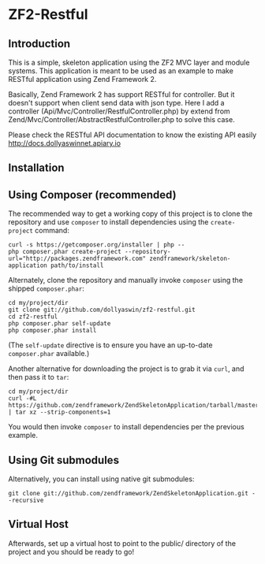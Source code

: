 ZF2-Restful
=======================

Introduction
------------
This is a simple, skeleton application using the ZF2 MVC layer and module
systems. This application is meant to be used as an example to make RESTful application using Zend Framework 2.

Basically, Zend Framework 2 has support RESTful for controller. But it doesn't support when client send data with json type. Here I add a controller (Api/Mvc/Controller/RestfulController.php) by extend from Zend/Mvc/Controller/AbstractRestfulController.php to solve this case.

Please check the RESTful API documentation to know the existing API easily http://docs.dollyaswinnet.apiary.io


Installation
------------

Using Composer (recommended)
----------------------------
The recommended way to get a working copy of this project is to clone the repository
and use `composer` to install dependencies using the `create-project` command:

    curl -s https://getcomposer.org/installer | php --
    php composer.phar create-project --repository-url="http://packages.zendframework.com" zendframework/skeleton-application path/to/install

Alternately, clone the repository and manually invoke `composer` using the shipped
`composer.phar`:

    cd my/project/dir
    git clone git://github.com/dollyaswin/zf2-restful.git
    cd zf2-restful
    php composer.phar self-update
    php composer.phar install

(The `self-update` directive is to ensure you have an up-to-date `composer.phar`
available.)

Another alternative for downloading the project is to grab it via `curl`, and
then pass it to `tar`:

    cd my/project/dir
    curl -#L https://github.com/zendframework/ZendSkeletonApplication/tarball/master | tar xz --strip-components=1

You would then invoke `composer` to install dependencies per the previous
example.

Using Git submodules
--------------------
Alternatively, you can install using native git submodules:

    git clone git://github.com/zendframework/ZendSkeletonApplication.git --recursive

Virtual Host
------------
Afterwards, set up a virtual host to point to the public/ directory of the
project and you should be ready to go!
